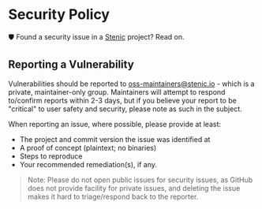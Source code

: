 # Security Policy

🛡️ Found a security issue in a [Stenic](https://github.com/stenic) project? Read on.

## Reporting a Vulnerability

Vulnerabilities should be reported to oss-maintainers@stenic.io - which is a private, maintainer-only group. Maintainers will attempt to respond to/confirm reports within 2-3 days, but if you believe your report to be "critical" to user safety and security, please note as such in the subject.

When reporting an issue, where possible, please provide at least:

- The project and commit version the issue was identified at
- A proof of concept (plaintext; no binaries)
- Steps to reproduce
- Your recommended remediation(s), if any.

> Note: Please do not open public issues for security issues, as GitHub does not provide facility for private issues, and deleting the issue makes it hard to triage/respond back to the reporter.

